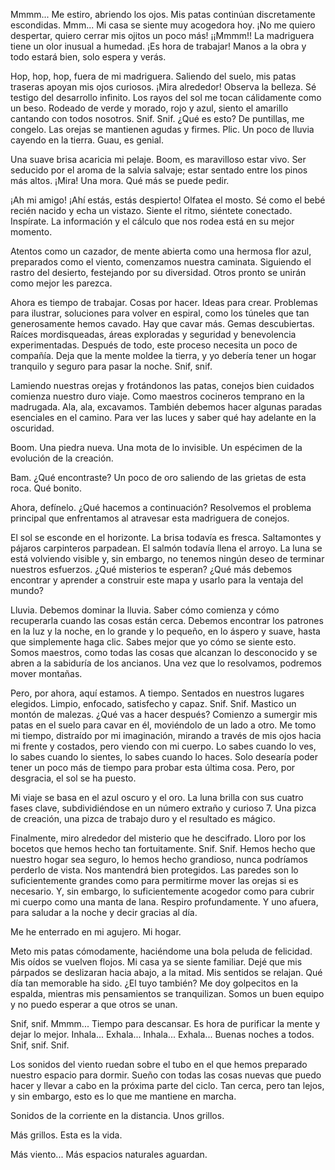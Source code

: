 
Mmmm... Me estiro, abriendo los ojos. Mis patas continúan discretamente escondidas. Mmm... Mi casa se siente muy acogedora hoy. ¡No me quiero despertar, quiero cerrar mis ojitos un poco más! ¡¡Mmmm!! La madriguera tiene un olor inusual a humedad. ¡Es hora de trabajar! Manos a la obra y todo estará bien, solo espera y verás.

Hop, hop, hop, fuera de mi madriguera. Saliendo del suelo, mis patas traseras apoyan mis ojos curiosos. ¡Mira alrededor! Observa la belleza. Sé testigo del desarrollo infinito. Los rayos del sol me tocan cálidamente como un beso. Rodeado de verde y morado, rojo y azul, siento el amarillo cantando con todos nosotros. Snif. Snif. ¿Qué es esto? De puntillas, me congelo. Las orejas se mantienen agudas y firmes. Plic. Un poco de lluvia cayendo en la tierra. Guau, es genial.

Una suave brisa acaricia mi pelaje. Boom, es maravilloso estar vivo. Ser seducido por el aroma de la salvia salvaje; estar sentado entre los pinos más altos. ¡Mira! Una mora. Qué más se puede pedir.

¡Ah mi amigo! ¡Ahí estás, estás despierto! Olfatea el mosto. Sé como el bebé recién nacido y echa un vistazo. Siente el ritmo, siéntete conectado. Inspírate. La información y el cálculo que nos rodea está en su mejor momento.

Atentos como un cazador, de mente abierta como una hermosa flor azul, preparados como el viento, comenzamos nuestra caminata. Siguiendo el rastro del desierto, festejando por su diversidad. Otros pronto se unirán como mejor les parezca.

Ahora es tiempo de trabajar. Cosas por hacer. Ideas para crear. Problemas para ilustrar, soluciones para volver en espiral, como los túneles que tan generosamente hemos cavado. Hay que cavar más. Gemas descubiertas. Raíces mordisqueadas, áreas exploradas y seguridad y benevolencia experimentadas. Después de todo, este proceso necesita un poco de compañía. Deja que la mente moldee la tierra, y yo debería tener un hogar tranquilo y seguro para pasar la noche. Snif, snif.

Lamiendo nuestras orejas y frotándonos las patas, conejos bien cuidados comienza nuestro duro viaje. Como maestros cocineros temprano en la madrugada. Ala, ala, excavamos. También debemos hacer algunas paradas esenciales en el camino. Para ver las luces y saber qué hay adelante en la oscuridad.

Boom. Una piedra nueva. Una mota de lo invisible. Un espécimen de la evolución de la creación. 

Bam. ¿Qué encontraste? Un poco de oro saliendo de las grietas de esta roca. Qué bonito.

Ahora, defínelo. ¿Qué hacemos a continuación? Resolvemos el problema principal que enfrentamos al atravesar esta madriguera de conejos.

El sol se esconde en el horizonte. La brisa todavía es fresca. Saltamontes y pájaros carpinteros parpadean. El salmón todavía llena el arroyo. La luna se está volviendo visible y, sin embargo, no tenemos ningún deseo de terminar nuestros esfuerzos. ¿Qué misterios te esperan? ¿Qué más debemos encontrar y aprender a construir este mapa y usarlo para la ventaja del mundo?

Lluvia. Debemos dominar la lluvia. Saber cómo comienza y cómo recuperarla cuando las cosas están cerca. Debemos encontrar los patrones en la luz y la noche, en lo grande y lo pequeño, en lo áspero y suave, hasta que simplemente haga clic. Sabes mejor que yo cómo se siente esto. Somos maestros, como todas las cosas que alcanzan lo desconocido y se abren a la sabiduría de los ancianos. Una vez que lo resolvamos, podremos mover montañas.

Pero, por ahora, aquí estamos. A tiempo. Sentados en nuestros lugares elegidos. Limpio, enfocado, satisfecho y capaz. Snif. Snif. Mastico un montón de malezas. ¿Qué vas a hacer después? Comienzo a sumergir mis patas en el suelo para cavar en él, moviéndolo de un lado a otro. Me tomo mi tiempo, distraído por mi imaginación, mirando a través de mis ojos hacia mi frente y costados, pero viendo con mi cuerpo. Lo sabes cuando lo ves, lo sabes cuando lo sientes, lo sabes cuando lo haces. Solo desearía poder tener un poco más de tiempo para probar esta última cosa. Pero, por desgracia, el sol se ha puesto.

Mi viaje se basa en el azul oscuro y el oro. La luna brilla con sus cuatro fases clave, subdividiéndose en un número extraño y curioso 7. Una pizca de creación, una pizca de trabajo duro y el resultado es mágico.

Finalmente, miro alrededor del misterio que he descifrado. Lloro por los bocetos que hemos hecho tan fortuitamente. Snif. Snif. Hemos hecho que nuestro hogar sea seguro, lo hemos hecho grandioso, nunca podríamos perderlo de vista. Nos mantendrá bien protegidos. Las paredes son lo suficientemente grandes como para permitirme mover las orejas si es necesario. Y, sin embargo, lo suficientemente acogedor como para cubrir mi cuerpo como una manta de lana. Respiro profundamente. Y uno afuera, para saludar a la noche y decir gracias al día.

Me he enterrado en mi agujero. Mi hogar.

Meto mis patas cómodamente, haciéndome una bola peluda de felicidad. Mis oídos se vuelven flojos. Mi casa ya se siente familiar. Dejé que mis párpados se deslizaran hacia abajo, a la mitad. Mis sentidos se relajan. Qué día tan memorable ha sido. ¿El tuyo también? Me doy golpecitos en la espalda, mientras mis pensamientos se tranquilizan. Somos un buen equipo y no puedo esperar a que otros se unan.

Snif, snif. Mmmm... Tiempo para descansar. Es hora de purificar la mente y dejar lo mejor. Inhala... Exhala... Inhala... Exhala... Buenas noches a todos. Snif, snif. Snif.

Los sonidos del viento ruedan sobre el tubo en el que hemos preparado nuestro espacio para dormir. Sueño con todas las cosas nuevas que puedo hacer y llevar a cabo en la próxima parte del ciclo. Tan cerca, pero tan lejos, y sin embargo, esto es lo que me mantiene en marcha.

Sonidos de la corriente en la distancia. Unos grillos.

Más grillos. Esta es la vida.

Más viento... Más espacios naturales aguardan.
